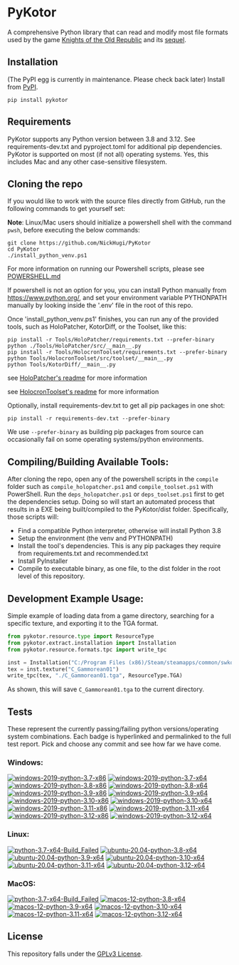 
PyKotor
=======
A comprehensive Python library that can read and modify most file formats used by the game [Knights of the Old Republic](https://en.wikipedia.org/wiki/Star_Wars:_Knights_of_the_Old_Republic_(video_game)) and its [sequel](https://en.wikipedia.org/wiki/Star_Wars_Knights_of_the_Old_Republic_II:_The_Sith_Lords).

## Installation
(The PyPI egg is currently in maintenance. Please check back later) Install from [PyPI](https://pypi.org/project/PyKotor/).
```commandline
pip install pykotor
```

## Requirements
PyKotor supports any Python version between 3.8 and 3.12. See requirements-dev.txt and pyproject.toml for additional pip dependencies.
PyKotor is supported on most (if not all) operating systems. Yes, this includes Mac and any other case-sensitive filesystem.

## Cloning the repo
If you would like to work with the source files directly from GitHub, run the following commands to get yourself set:

**Note**: Linux/Mac users should initialize a powershell shell with the command `pwsh`, before executing the below commands:

```commandline
git clone https://github.com/NickHugi/PyKotor
cd PyKotor
./install_python_venv.ps1
```
For more information on running our Powershell scripts, please see [POWERSHELL.md](https://github.com/NickHugi/PyKotor/blob/master/POWERSHELL.md)

If powershell is not an option for you, you can install Python manually from https://www.python.org/, and set your environment variable PYTHONPATH manually by looking inside the '.env' file in the root of this repo.


Once 'install_python_venv.ps1' finishes, you can run any of the provided tools, such as HoloPatcher, KotorDiff, or the Toolset, like this:
```commandline
pip install -r Tools/HoloPatcher/requirements.txt --prefer-binary
python ./Tools/HoloPatcher/src/__main__.py
pip install -r Tools/HolocronToolset/requirements.txt --prefer-binary
python Tools/HolocronToolset/src/toolset/__main__.py
python Tools/KotorDiff/__main__.py
```

see [HoloPatcher's readme](https://github.com/NickHugi/PyKotor/tree/master/Tools/HoloPatcher#readme) for more information

see [HolocronToolset's readme](https://github.com/NickHugi/PyKotor/tree/master/Tools/HolocronToolset#readme) for more information

Optionally, install requirements-dev.txt to get all pip packages in one shot:
```commandline
pip install -r requirements-dev.txt --prefer-binary
```
We use `--prefer-binary` as building pip packages from source can occasionally fail on some operating systems/python environments.

## Compiling/Building Available Tools:
After cloning the repo, open any of the powershell scripts in the `compile` folder such as `compile_holopatcher.ps1` and `compile_toolset.ps1` with PowerShell. Run the `deps_holopatcher.ps1` or `deps_toolset.ps1` first to get the dependencies setup. Doing so will start an automated process that results in a EXE being built/compiled to the PyKotor/dist folder. Specifically, those scripts will:
- Find a compatible Python interpreter, otherwise will install Python 3.8
- Setup the environment (the venv and PYTHONPATH)
- Install the tool's dependencies. This is any pip packages they require from requirements.txt and recommended.txt
- Install PyInstaller
- Compile to executable binary, as one file, to the dist folder in the root level of this repository.


## Development Example Usage:
Simple example of loading data from a game directory, searching for a specific texture, and exporting it to the TGA format.
```python
from pykotor.resource.type import ResourceType
from pykotor.extract.installation import Installation
from pykotor.resource.formats.tpc import write_tpc

inst = Installation("C:/Program Files (x86)/Steam/steamapps/common/swkotor")
tex = inst.texture("C_Gammorean01")
write_tpc(tex, "./C_Gammorean01.tga", ResourceType.TGA)
```
As shown, this will save `C_Gammorean01.tga` to the current directory.

## Tests

These represent the currently passing/failing python versions/operating system combinations. Each badge is hyperlinked and permalinked to the full test report. Pick and choose any commit and see how far we have come.

### Windows:

<!-- WINDOWS-BADGES-START -->
[![windows-2019-python-3.7-x86](https://img.shields.io/badge/build-python--3.7--x86_Passing_0-brightgreen?style=plastic&logo=simple-icons&logoColor=%23FF5e34&label=1&labelColor=%23c71818&color=%232f991a)](https://htmlpreview.github.io/?https://github.com/th3w1zard1/PyKotor/blob/5565ad134751b39a3d0a944d15939e05e6a8387f/tests/results/d939e57dd35eabbadd4efbe10167e29aab5d5154/pytest_report_windows-2019_python_3.7_x86/pytest_report.html)
[![windows-2019-python-3.7-x64](https://img.shields.io/badge/build-python--3.7--x64_Passing_0-brightgreen?style=plastic&logo=simple-icons&logoColor=%23FF5e34&label=1&labelColor=%23c71818&color=%232f991a)](https://htmlpreview.github.io/?https://github.com/th3w1zard1/PyKotor/blob/5565ad134751b39a3d0a944d15939e05e6a8387f/tests/results/d939e57dd35eabbadd4efbe10167e29aab5d5154/pytest_report_windows-2019_python_3.7_x64/pytest_report.html)
[![windows-2019-python-3.8-x86](https://img.shields.io/badge/build-python--3.8--x86_Passing_632-brightgreen?style=plastic&logo=simple-icons&logoColor=%23FF5e34&label=11&labelColor=%23c71818&color=%232f991a)](https://htmlpreview.github.io/?https://github.com/th3w1zard1/PyKotor/blob/5565ad134751b39a3d0a944d15939e05e6a8387f/tests/results/d939e57dd35eabbadd4efbe10167e29aab5d5154/pytest_report_windows-2019_python_3.8_x86/pytest_report.html)
[![windows-2019-python-3.8-x64](https://img.shields.io/badge/build-python--3.8--x64_Passing_632-brightgreen?style=plastic&logo=simple-icons&logoColor=%23FF5e34&label=11&labelColor=%23c71818&color=%232f991a)](https://htmlpreview.github.io/?https://github.com/th3w1zard1/PyKotor/blob/5565ad134751b39a3d0a944d15939e05e6a8387f/tests/results/d939e57dd35eabbadd4efbe10167e29aab5d5154/pytest_report_windows-2019_python_3.8_x64/pytest_report.html)
[![windows-2019-python-3.9-x86](https://img.shields.io/badge/build-python--3.9--x86_Passing_632-brightgreen?style=plastic&logo=simple-icons&logoColor=%23FF5e34&label=11&labelColor=%23c71818&color=%232f991a)](https://htmlpreview.github.io/?https://github.com/th3w1zard1/PyKotor/blob/5565ad134751b39a3d0a944d15939e05e6a8387f/tests/results/d939e57dd35eabbadd4efbe10167e29aab5d5154/pytest_report_windows-2019_python_3.9_x86/pytest_report.html)
[![windows-2019-python-3.9-x64](https://img.shields.io/badge/build-python--3.9--x64_Passing_632-brightgreen?style=plastic&logo=simple-icons&logoColor=%23FF5e34&label=11&labelColor=%23c71818&color=%232f991a)](https://htmlpreview.github.io/?https://github.com/th3w1zard1/PyKotor/blob/5565ad134751b39a3d0a944d15939e05e6a8387f/tests/results/d939e57dd35eabbadd4efbe10167e29aab5d5154/pytest_report_windows-2019_python_3.9_x64/pytest_report.html)
[![windows-2019-python-3.10-x86](https://img.shields.io/badge/build-python--3.10--x86_Passing_632-brightgreen?style=plastic&logo=simple-icons&logoColor=%23FF5e34&label=11&labelColor=%23c71818&color=%232f991a)](https://htmlpreview.github.io/?https://github.com/th3w1zard1/PyKotor/blob/5565ad134751b39a3d0a944d15939e05e6a8387f/tests/results/d939e57dd35eabbadd4efbe10167e29aab5d5154/pytest_report_windows-2019_python_3.10_x86/pytest_report.html)
[![windows-2019-python-3.10-x64](https://img.shields.io/badge/build-python--3.10--x64_Passing_632-brightgreen?style=plastic&logo=simple-icons&logoColor=%23FF5e34&label=11&labelColor=%23c71818&color=%232f991a)](https://htmlpreview.github.io/?https://github.com/th3w1zard1/PyKotor/blob/5565ad134751b39a3d0a944d15939e05e6a8387f/tests/results/d939e57dd35eabbadd4efbe10167e29aab5d5154/pytest_report_windows-2019_python_3.10_x64/pytest_report.html)
[![windows-2019-python-3.11-x86](https://img.shields.io/badge/build-python--3.11--x86_Passing_631-brightgreen?style=plastic&logo=simple-icons&logoColor=%23FF5e34&label=12&labelColor=%23c71818&color=%232f991a)](https://htmlpreview.github.io/?https://github.com/th3w1zard1/PyKotor/blob/5565ad134751b39a3d0a944d15939e05e6a8387f/tests/results/d939e57dd35eabbadd4efbe10167e29aab5d5154/pytest_report_windows-2019_python_3.11_x86/pytest_report.html)
[![windows-2019-python-3.11-x64](https://img.shields.io/badge/build-python--3.11--x64_Passing_631-brightgreen?style=plastic&logo=simple-icons&logoColor=%23FF5e34&label=12&labelColor=%23c71818&color=%232f991a)](https://htmlpreview.github.io/?https://github.com/th3w1zard1/PyKotor/blob/5565ad134751b39a3d0a944d15939e05e6a8387f/tests/results/d939e57dd35eabbadd4efbe10167e29aab5d5154/pytest_report_windows-2019_python_3.11_x64/pytest_report.html)
[![windows-2019-python-3.12-x86](https://img.shields.io/badge/build-python--3.12--x86_Passing_631-brightgreen?style=plastic&logo=simple-icons&logoColor=%23FF5e34&label=12&labelColor=%23c71818&color=%232f991a)](https://htmlpreview.github.io/?https://github.com/th3w1zard1/PyKotor/blob/5565ad134751b39a3d0a944d15939e05e6a8387f/tests/results/d939e57dd35eabbadd4efbe10167e29aab5d5154/pytest_report_windows-2019_python_3.12_x86/pytest_report.html)
[![windows-2019-python-3.12-x64](https://img.shields.io/badge/build-python--3.12--x64_Passing_631-brightgreen?style=plastic&logo=simple-icons&logoColor=%23FF5e34&label=12&labelColor=%23c71818&color=%232f991a)](https://htmlpreview.github.io/?https://github.com/th3w1zard1/PyKotor/blob/5565ad134751b39a3d0a944d15939e05e6a8387f/tests/results/d939e57dd35eabbadd4efbe10167e29aab5d5154/pytest_report_windows-2019_python_3.12_x64/pytest_report.html)
<!-- WINDOWS-BADGES-END -->

### Linux:

<!-- LINUX-BADGES-START -->
[![python-3.7-x64-Build_Failed](https://img.shields.io/badge/python--3.7--x64_Build_Failed-lightgrey)](https://github.com/th3w1zard1/PyKotor/actions/runs/8460445180)
[![ubuntu-20.04-python-3.8-x64](https://img.shields.io/badge/build-python--3.8--x64_Passing_630-brightgreen?style=plastic&logo=simple-icons&logoColor=%23FF5e34&label=13&labelColor=%23c71818&color=%232f991a)](https://htmlpreview.github.io/?https://github.com/th3w1zard1/PyKotor/blob/5565ad134751b39a3d0a944d15939e05e6a8387f/tests/results/d939e57dd35eabbadd4efbe10167e29aab5d5154/pytest_report_ubuntu-20.04_python_3.8_x64/pytest_report.html)
[![ubuntu-20.04-python-3.9-x64](https://img.shields.io/badge/build-python--3.9--x64_Passing_630-brightgreen?style=plastic&logo=simple-icons&logoColor=%23FF5e34&label=13&labelColor=%23c71818&color=%232f991a)](https://htmlpreview.github.io/?https://github.com/th3w1zard1/PyKotor/blob/5565ad134751b39a3d0a944d15939e05e6a8387f/tests/results/d939e57dd35eabbadd4efbe10167e29aab5d5154/pytest_report_ubuntu-20.04_python_3.9_x64/pytest_report.html)
[![ubuntu-20.04-python-3.10-x64](https://img.shields.io/badge/build-python--3.10--x64_Passing_630-brightgreen?style=plastic&logo=simple-icons&logoColor=%23FF5e34&label=13&labelColor=%23c71818&color=%232f991a)](https://htmlpreview.github.io/?https://github.com/th3w1zard1/PyKotor/blob/5565ad134751b39a3d0a944d15939e05e6a8387f/tests/results/d939e57dd35eabbadd4efbe10167e29aab5d5154/pytest_report_ubuntu-20.04_python_3.10_x64/pytest_report.html)
[![ubuntu-20.04-python-3.11-x64](https://img.shields.io/badge/build-python--3.11--x64_Passing_630-brightgreen?style=plastic&logo=simple-icons&logoColor=%23FF5e34&label=13&labelColor=%23c71818&color=%232f991a)](https://htmlpreview.github.io/?https://github.com/th3w1zard1/PyKotor/blob/5565ad134751b39a3d0a944d15939e05e6a8387f/tests/results/d939e57dd35eabbadd4efbe10167e29aab5d5154/pytest_report_ubuntu-20.04_python_3.11_x64/pytest_report.html)
[![ubuntu-20.04-python-3.12-x64](https://img.shields.io/badge/build-python--3.12--x64_Passing_630-brightgreen?style=plastic&logo=simple-icons&logoColor=%23FF5e34&label=13&labelColor=%23c71818&color=%232f991a)](https://htmlpreview.github.io/?https://github.com/th3w1zard1/PyKotor/blob/5565ad134751b39a3d0a944d15939e05e6a8387f/tests/results/d939e57dd35eabbadd4efbe10167e29aab5d5154/pytest_report_ubuntu-20.04_python_3.12_x64/pytest_report.html)
<!-- LINUX-BADGES-END -->

### MacOS:

<!-- MACOS-BADGES-START -->
[![python-3.7-x64-Build_Failed](https://img.shields.io/badge/python--3.7--x64_Build_Failed-lightgrey)](https://github.com/th3w1zard1/PyKotor/actions/runs/8460445180)
[![macos-12-python-3.8-x64](https://img.shields.io/badge/build-python--3.8--x64_Passing_629-brightgreen?style=plastic&logo=simple-icons&logoColor=%23FF5e34&label=14&labelColor=%23c71818&color=%232f991a)](https://htmlpreview.github.io/?https://github.com/th3w1zard1/PyKotor/blob/5565ad134751b39a3d0a944d15939e05e6a8387f/tests/results/d939e57dd35eabbadd4efbe10167e29aab5d5154/pytest_report_macos-12_python_3.8_x64/pytest_report.html)
[![macos-12-python-3.9-x64](https://img.shields.io/badge/build-python--3.9--x64_Passing_629-brightgreen?style=plastic&logo=simple-icons&logoColor=%23FF5e34&label=14&labelColor=%23c71818&color=%232f991a)](https://htmlpreview.github.io/?https://github.com/th3w1zard1/PyKotor/blob/5565ad134751b39a3d0a944d15939e05e6a8387f/tests/results/d939e57dd35eabbadd4efbe10167e29aab5d5154/pytest_report_macos-12_python_3.9_x64/pytest_report.html)
[![macos-12-python-3.10-x64](https://img.shields.io/badge/build-python--3.10--x64_Passing_629-brightgreen?style=plastic&logo=simple-icons&logoColor=%23FF5e34&label=14&labelColor=%23c71818&color=%232f991a)](https://htmlpreview.github.io/?https://github.com/th3w1zard1/PyKotor/blob/5565ad134751b39a3d0a944d15939e05e6a8387f/tests/results/d939e57dd35eabbadd4efbe10167e29aab5d5154/pytest_report_macos-12_python_3.10_x64/pytest_report.html)
[![macos-12-python-3.11-x64](https://img.shields.io/badge/build-python--3.11--x64_Passing_629-brightgreen?style=plastic&logo=simple-icons&logoColor=%23FF5e34&label=14&labelColor=%23c71818&color=%232f991a)](https://htmlpreview.github.io/?https://github.com/th3w1zard1/PyKotor/blob/5565ad134751b39a3d0a944d15939e05e6a8387f/tests/results/d939e57dd35eabbadd4efbe10167e29aab5d5154/pytest_report_macos-12_python_3.11_x64/pytest_report.html)
[![macos-12-python-3.12-x64](https://img.shields.io/badge/build-python--3.12--x64_Passing_629-brightgreen?style=plastic&logo=simple-icons&logoColor=%23FF5e34&label=14&labelColor=%23c71818&color=%232f991a)](https://htmlpreview.github.io/?https://github.com/th3w1zard1/PyKotor/blob/5565ad134751b39a3d0a944d15939e05e6a8387f/tests/results/d939e57dd35eabbadd4efbe10167e29aab5d5154/pytest_report_macos-12_python_3.12_x64/pytest_report.html)
<!-- MACOS-BADGES-END -->

## License
This repository falls under the [GPLv3 License](https://github.com/NickHugi/PyKotor/blob/master/LICENSE).









































































































